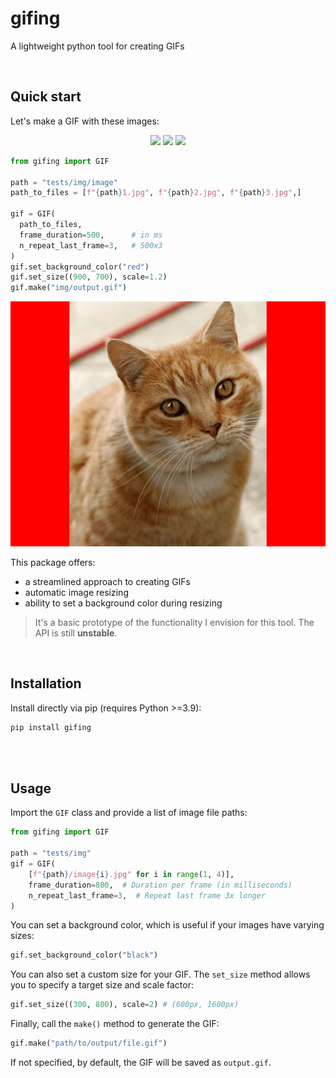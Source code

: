 # gifing

A lightweight python tool for creating GIFs

<br>

## Quick start

Let's make a GIF with these images:

<p align="center">
  <img src="https://github.com/y-sunflower/gifing/blob/main/tests/img/image2.jpg?raw=true" width="25%" />
  <img src="https://github.com/y-sunflower/gifing/blob/main/tests/img/image1.jpg?raw=true" width="25%" />
  <img src="https://github.com/y-sunflower/gifing/blob/main/tests/img/image3.jpg?raw=true" width="25%" />
</p>

```python
from gifing import GIF

path = "tests/img/image"
path_to_files = [f"{path}1.jpg", f"{path}2.jpg", f"{path}3.jpg",]

gif = GIF(
  path_to_files,
  frame_duration=500,      # in ms
  n_repeat_last_frame=3,   # 500x3
)
gif.set_background_color("red")
gif.set_size((900, 700), scale=1.2)
gif.make("img/output.gif")
```

![](https://github.com/y-sunflower/gifing/blob/main/img/output.gif?raw=true)

This package offers:

- a streamlined approach to creating GIFs
- automatic image resizing
- ability to set a background color during resizing

> It's a basic prototype of the functionality I envision for this tool. The API is still **unstable**.

<br>

## Installation

Install directly via pip (requires Python >=3.9):

```bash
pip install gifing
```

<br><br>

## Usage

Import the `GIF` class and provide a list of image file paths:

```python
from gifing import GIF

path = "tests/img"
gif = GIF(
    [f"{path}/image{i}.jpg" for i in range(1, 4)],
    frame_duration=800,  # Duration per frame (in milliseconds)
    n_repeat_last_frame=3,  # Repeat last frame 3x longer
)
```

You can set a background color, which is useful if your images have varying sizes:

```python
gif.set_background_color("black")
```

You can also set a custom size for your GIF. The `set_size` method allows you to specify a target size and scale factor:

```python
gif.set_size((300, 800), scale=2) # (600px, 1600px)
```

Finally, call the `make()` method to generate the GIF:

```python
gif.make("path/to/output/file.gif")
```

If not specified, by default, the GIF will be saved as `output.gif`.
